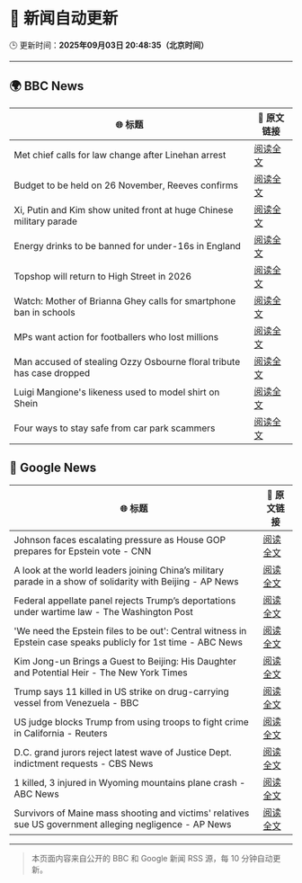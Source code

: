 # 🧠 新闻自动更新

🕒 更新时间：**2025年09月03日 20:48:35（北京时间）**

---

## 🌍 BBC News

| 🌐 标题 | 🔗 原文链接 |
|--------|-------------|
| Met chief calls for law change after Linehan arrest | [阅读全文](https://www.bbc.com/news/articles/c1mx09l5297o?at_medium=RSS&at_campaign=rss) |
| Budget to be held on 26 November, Reeves confirms | [阅读全文](https://www.bbc.com/news/articles/c7545yz0171o?at_medium=RSS&at_campaign=rss) |
| Xi, Putin and Kim show united front at huge Chinese military parade | [阅读全文](https://www.bbc.com/news/articles/cp8z83np4xjo?at_medium=RSS&at_campaign=rss) |
| Energy drinks to be banned for under-16s in England | [阅读全文](https://www.bbc.com/news/articles/c707074qdnko?at_medium=RSS&at_campaign=rss) |
| Topshop will return to High Street in 2026 | [阅读全文](https://www.bbc.com/news/articles/c1l854prl9vo?at_medium=RSS&at_campaign=rss) |
| Watch: Mother of Brianna Ghey calls for smartphone ban in schools | [阅读全文](https://www.bbc.com/news/videos/c0ez818rqrro?at_medium=RSS&at_campaign=rss) |
| MPs want action for footballers who lost millions | [阅读全文](https://www.bbc.com/sport/football/articles/c5ypyyj3xlro?at_medium=RSS&at_campaign=rss) |
| Man accused of stealing Ozzy Osbourne floral tribute has case dropped | [阅读全文](https://www.bbc.com/news/articles/cy9nee9pzl0o?at_medium=RSS&at_campaign=rss) |
| Luigi Mangione's likeness used to model shirt on Shein | [阅读全文](https://www.bbc.com/news/articles/c4g5vr4vzpzo?at_medium=RSS&at_campaign=rss) |
| Four ways to stay safe from car park scammers | [阅读全文](https://www.bbc.com/news/articles/cn8438ngpe1o?at_medium=RSS&at_campaign=rss) |

## 📰 Google News

| 🌐 标题 | 🔗 原文链接 |
|--------|-------------|
| Johnson faces escalating pressure as House GOP prepares for Epstein vote - CNN | [阅读全文](https://news.google.com/rss/articles/CBMid0FVX3lxTFBpVTJuYVR5dHY4RjJGMDgybjhHUENmY3FfbTMtcnlheVVpYVlQWm56SlItRDNCVjFKS0wzMXR1M0ZyeXRFcUd3aHJNZnVrTXRNZ2d6SnhtRmxCRk9EZExxbHJ5QXFWZ0MyZGEzVEJ5czBzQ1RsMEFV?oc=5) |
| A look at the world leaders joining China’s military parade in a show of solidarity with Beijing - AP News | [阅读全文](https://news.google.com/rss/articles/CBMimAFBVV95cUxPTm1HZllsRFpEQWhzSUlGc0FYLURQSDZrTmtSVTVZWUZYLTJpSGlEdENZTU9Ca3l6YktXZEZjODZoUjZDNnVyVDdZTG9FdFJuWndIMG1tb1pPN3lrQmZtWFB2Sy1RSVJHYkJkZjVGS29CTUR4NXE1Qi0wR1NyaUk0bmJZQ2prT1hqbzNFTjVGb2ZNQS1vLW4ySg?oc=5) |
| Federal appellate panel rejects Trump’s deportations under wartime law - The Washington Post | [阅读全文](https://news.google.com/rss/articles/CBMingFBVV95cUxPUGRXRWlTdlh2RTlCNGwzWGJGWWJBUWV0TWlXdnFWZnJ2c29KVmhsd0h2eDVIRWRRRVdPOWlJSVlYSHVVQy1xZU5jYXo0RHNFT2I5OThBdzc1WEp2ZE0zd2l3TGVJMTZKZ2FvTk54c1J3ZlF3b09YVnR6T2RkNFY5eU9lQTVGLVQxMUI5RHMxOHBKdmhSR0VpU1Z1aGZSUQ?oc=5) |
| 'We need the Epstein files to be out': Central witness in Epstein case speaks publicly for 1st time - ABC News | [阅读全文](https://news.google.com/rss/articles/CBMipgFBVV95cUxQTGNxbmJrQVNNQVhBSTdkMGNrSE1wNlByLV8zVDNmbzU3N1JFUkdwSVR2X3MtWUtSRVl6TUpDYkFFMEhRemR6QXF2UWY0dVlYUURWOWxzdVA1MlNHVlZXaUVVb1l3c2NQalhBMG80TDhELUhEZWptajRBM0t4NmpRbVFGV3NVYUlFdlhyY1d1NmV1OUZKcC1ROWxfSTQ2eEc0X0lPNmdR0gGrAUFVX3lxTFAzN0Z4QTRZRVJEWV9wb0lCbDdzWTY5Q2JobmZXbG94SEZzczJqNHYyUEdRbU5xVk5yWDZ5cXdCSGhzelhyYlhJZFFNaWI4amktcU92SXZRaUhTLVdkNUlTRy1ZeklRdkRZQWF3ZjRjdmpiM3ZodUtWNEV4WU9VWERkaW5jRkhYSlJOakhoU1hhZ0xlX3lYSlJKMGltVjg2UzNaUWZfUlRBN2ZOZw?oc=5) |
| Kim Jong-un Brings a Guest to Beijing: His Daughter and Potential Heir - The New York Times | [阅读全文](https://news.google.com/rss/articles/CBMif0FVX3lxTE5vekFZWjlEc3J4U3l0Wm11MzN1TjhmY0tYMnY2aEhUYVptYlk1OEtocHdFUlZibTNqeW1XaUFMZzlqN0NWVEwtYm1zUnZzSGZ4MTFHU3N2R09Lb2F5aXBONm12TzNxN0ZTc190aGc4MWg5b3BWOXUzLTdnTFFpb1k?oc=5) |
| Trump says 11 killed in US strike on drug-carrying vessel from Venezuela - BBC | [阅读全文](https://news.google.com/rss/articles/CBMiWkFVX3lxTE1fcm9jNDJTeGhaczhWTERVakoyQ1UzSlhDakh5aXhDMzF3Wl8zQW1jZUY4cU42dlN5aER4X1NoNUYyMDM1anJfeG5sQWtfTThTdEpielRxSFpJd9IBX0FVX3lxTFBOSmV1RmVpVFJpOXB4aWxubUhmc29CN1FnVUFEck5keURrUzJwWmpKemZzR0xXbVI5NElGV0tuUGYwdXV4d3daNkJJZFVNUWpXRWdWeElVcmtIc0xkbDhB?oc=5) |
| US judge blocks Trump from using troops to fight crime in California - Reuters | [阅读全文](https://news.google.com/rss/articles/CBMirwFBVV95cUxOU001VndHemVtWmpma0syd3BwNFowLVBtSkFPV1BpUmhjd3VhWUY0aFFldW5MYUhGYUdPX3lwTkREQ282XzRMWk95QVRSTjhISHRNdlU2ZnUxdjFGUHA3a2RoRjBoaGdDWkcwcHpTazZjaHM5WnhLdlFhVnd2aVFkdk0ybjlOczB4T2xULVpzWjhuNDgzSDNxNTRkMlpvcVE0aEE4emlhRm9NcDJRbjNZ?oc=5) |
| D.C. grand jurors reject latest wave of Justice Dept. indictment requests - CBS News | [阅读全文](https://news.google.com/rss/articles/CBMijAFBVV95cUxNSmNYektacElxX0QwaDdOZ3gwS0swUGVUMXlOYWlHVWdYTldVci1ZelZ1VFlPdm4yNEN6SGgySDNxRTNJbkZvM2pUSTZUdlFpZTI0MENtUUZKN3c0MVN3bllRcHpjbTBpYWpLQjhJdEQ0VkFsaURBem9selV2RzljTkIwMUdZN1J1OW1hd9IBkgFBVV95cUxPS2NwZ2VRbDJqWFpfb1NxbHZ4MmJBV1VpZWNMaGdhYUpPOXFmcFRLMi1jSWR1VllCTmVReEIwWmQ1eThVenlSSFJyTWU2NGhmTENwZWFOWDdHYjhIaE4weHVIWVRQbzVGNGNUeVNJNUhJcmIyYlE3WFZ2eG9hZUZENVNQcTdySHFmSDhpTUIta2JHdw?oc=5) |
| 1 killed, 3 injured in Wyoming mountains plane crash - ABC News | [阅读全文](https://news.google.com/rss/articles/CBMimAFBVV95cUxOLWRZUTgxVkZhbHM5Z1Jaa1lzbVRhWVhtUFJaOHBfcFRpb1JMZWFfOUdxZkVMckMwcnFuajZCQ2lSWEw1LTZTOTIzWng1UHhXMkdKZkhkbzN6eC1kaFRFRXJCTG05Qkw5c3hqMFI2RVV1TEV0YkRjbGF4ZE5PVDVjU01WcVBBa2ZCel9xR2dFWGxLWC13bW9oTdIBngFBVV95cUxNZUtrVU5FaWktelZZa1BQcURNOW5fb182U1J6Yzl2cW56OGhaZHB5NUVGdmcwMUdqdTBjaXBZdDFaekt4Q2ZLcTJvaTdSU19Tejhsenh6a0ZJN1lEN2FTUlJOVERIUkV4N1J1bWE3M0VTTzJoWXllV3hKT2Jyb2pCUVNZRTEwMWlTTEVsTWp0NkdNM215T2VLdDNWeXR0QQ?oc=5) |
| Survivors of Maine mass shooting and victims' relatives sue US government alleging negligence - AP News | [阅读全文](https://news.google.com/rss/articles/CBMijAFBVV95cUxQX2xNclFkM0h6YnVpb2FSWDMyVm9WcjRvam00Skd3TmQ4blhxOVpmejJNRDdHOUxWRFhlME1OU2JRNk9UREhHSk9kbmFtcEQxWWxyTWh1SEx3VW5nQUVZQWZDdEdCU2RGaWdfcVRMMG9PZ0FWYWptVzl3LVdocWw4QmoyQm11ak9jYTgwWg?oc=5) |

---
> 本页面内容来自公开的 BBC 和 Google 新闻 RSS 源，每 10 分钟自动更新。